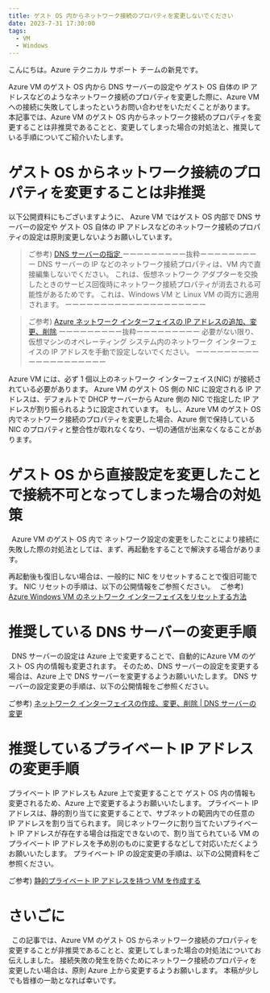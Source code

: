 ```yaml
---
title: ゲスト OS 内からネットワーク接続のプロパティを変更しないでください
date: 2023-7-31 17:30:00
tags:
  - VM
  - Windows
---
```


こんにちは。Azure テクニカル サポート チームの新見です。

Azure VM のゲスト OS 内から DNS サーバーの設定や ゲスト OS 自体の IP アドレスなどのようなネットワーク接続のプロパティを変更した際に、Azure VM への接続に失敗してしまったというお問い合わせをいただくことがあります。 
本記事では、Azure VM のゲスト OS 内からネットワーク接続のプロパティを変更することは非推奨であることと、変更してしまった場合の対処法と、推奨している手順についてご紹介いたします。 
  
# ゲスト OS からネットワーク接続のプロパティを変更することは非推奨 
 
以下公開資料にもございますように、 Azure VM ではゲスト OS 内部で DNS サーバーの設定や ゲスト OS 自体の IP アドレスなどのネットワーク接続のプロパティの設定は原則変更しないようお願いしています。 
  
>ご参考) [DNS サーバーの指定 ](https://docs.microsoft.com/ja-jp/azure/virtual-network/virtual-networks-name-resolution-for-vms-and-role-instances#specify-dns-servers)
>ーーーーーーーーー抜粋ーーーーーーーーー
>DNS サーバーの IP などのネットワーク接続プロパティは、VM 内で直接編集しないでください。 
>これは、仮想ネットワーク アダプターを交換したときのサービス回復時にネットワーク接続プロパティが消去される可能性があるためです。 
>これは、Windows VM と Linux VM の両方に適用されます。 
>ーーーーーーーーーーーーーーーーーーーー
 
>ご参考) [Azure ネットワーク インターフェイスの IP アドレスの追加、変更、削除](https://docs.microsoft.com/ja-jp/azure/virtual-network/virtual-network-network-interface-addresses#private)
>ーーーーーーーーー抜粋ーーーーーーーーー
> 必要がない限り、仮想マシンのオペレーティング システム内のネットワーク インターフェイスの IP アドレスを手動で設定しないでください。 
>ーーーーーーーーーーーーーーーーーーーー 
 
Azure VM には、必ず 1 個以上のネットワーク インターフェイス(NIC) が接続されている必要があります。 
Azure VM のゲスト OS 側の NIC に設定される IP アドレスは、デフォルトで DHCP サーバーから Azure 側の NIC で指定した IP アドレスが割り振られるように設定されています。 
もし、Azure VM のゲスト OS 内でネットワーク接続のプロパティを変更した場合、Azure 側で保持している NIC のプロパティと整合性が取れなくなり、一切の通信が出来なくなることがあります。 
  
# ゲスト OS から直接設定を変更したことで接続不可となってしまった場合の対処策 
  
Azure VM のゲスト OS 内で ネットワーク設定の変更をしたことにより接続に失敗した際の対処法としては、まず、再起動をすることで解決する場合があります。 
 
再起動後も復旧しない場合は、一般的に NIC をリセットすることで復旧可能です。 
NIC リセットの手順は、以下の公開情報をご参照ください。 
  
ご参考) [Azure Windows VM のネットワーク インターフェイスをリセットする方法](https://learn.microsoft.com/ja-jp/troubleshoot/azure/virtual-machines/reset-network-interface)
  
# 推奨している DNS サーバーの変更手順 
  
DNS サーバーの設定は Azure 上で変更することで、自動的にAzure VM のゲスト OS 内の情報も変更されます。 
そのため、DNS サーバーの設定を変更する場合は、Azure 上で DNS サーバーを変更するようお願いいたします。 
DNS サーバーの設定変更の手順は、以下の公開情報をご参照ください。 
 
ご参考) [ネットワーク インターフェイスの作成、変更、削除 | DNS サーバーの変更](https://learn.microsoft.com/ja-jp/azure/virtual-network/virtual-network-network-interface?tabs=network-interface-portal#change-dns-servers)
  
# 推奨しているプライベート IP アドレスの変更手順 
 
プライベート IP アドレスも Azure 上で変更することで ゲスト OS 内の情報も変更されるため、Azure 上で変更するようお願いいたします。 
プライベート IP アドレスは、静的割り当てに変更することで、サブネットの範囲内での任意の IP アドレスを割り当てられます。 
同じネットワークに割り当てたいプライベート IP アドレスが存在する場合は指定できないので、割り当てられている VM のプライベート IP アドレスを予め別のものに変更するなどして対応いただくようお願いいたします。 
プライベート IP の設定変更の手順は、以下の公開資料をご参照ください。 
 
ご参考) [静的プライベート IP アドレスを持つ VM を作成する](https://docs.microsoft.com/ja-jp/azure/virtual-network/ip-services/virtual-networks-static-private-ip-arm-pportal#change-private-ip-address-to-static)
 
 
# さいごに 
  
この記事では、Azure VM のゲスト OS からネットワーク接続のプロパティを変更することが非推奨であることと、変更してしまった場合の対処法についてお伝えしました。 
接続失敗の発生を防ぐためにネットワーク接続のプロパティを変更したい場合は、原則 Azure 上から変更するようお願いします。 
本稿が少しでも皆様の一助となれば幸いです。 
 

